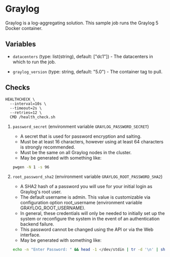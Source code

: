 # Graylog

Graylog is a log-aggregating solution. This sample job runs
the Graylog 5 Docker container.


## Variables

- `datacenters` (type: list(string), default: ["dc1"]) - The datacenters in which to run the job.

- `graylog_version` (type: string, default: "5.0") - The container tag to pull.


## Checks

```
HEALTHCHECK \
  --interval=10s \
  --timeout=2s \
  --retries=12 \
  CMD /health_check.sh
```

1. `password_secret` (environment variable `GRAYLOG_PASSWORD_SECRET`)
    - A secret that is used for password encryption and salting.
    - Must be at least 16 characters, however using at least 64 characters is strongly recommended.
    - Must be the same on all Graylog nodes in the cluster.
    - May be generated with something like:

    ```bash
    pwgen -N 1 -s 96
    ```

1. `root_password_sha2` (environment variable `GRAYLOG_ROOT_PASSWORD_SHA2`)
    - A SHA2 hash of a password you will use for your initial login as Graylog's root user.
    - The default username is admin. This value is customizable via configuration option root_username (environment variable GRAYLOG_ROOT_USERNAME).
    - In general, these credentials will only be needed to initially set up the system or reconfigure the system in the event of an authentication backend failure.
    - This password cannot be changed using the API or via the Web interface.
    - May be generated with something like:

    ```bash
    echo -n "Enter Password: " && head -1 </dev/stdin | tr -d '\n' | sha256sum | cut -d" " -f1
    ```
